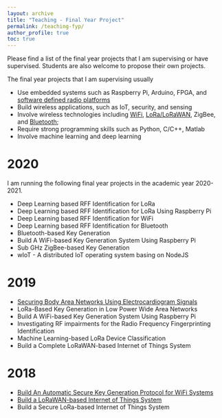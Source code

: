 ```yaml
---
layout: archive
title: "Teaching - Final Year Project"
permalink: /teaching-fyp/
author_profile: true
toc: true
---
```


Please find a list of the final year projects that I am supervising or have supervised. Students are also welcome to propose their own projects.

The final year projects that I am supervising usually 
* Use embedded systems such as Raspberry Pi, Arduino, FPGA, and [software defined radio platforms](https://junqing-zhang.github.io/posts/2019/07/blog-post-sdr/) 
* Build wireless applications, such as IoT, security, and sensing
* Involve wireless technologies including [WiFi](https://junqing-zhang.github.io/posts/2019/05/blog-post-wifi/), [LoRa/LoRaWAN](https://junqing-zhang.github.io/posts/2019/12/blog-post-lora-lorawan/), ZigBee, and [Bluetooth](https://junqing-zhang.github.io/posts/2020/09/blog-post-bluetooth/);
* Require strong programming skills such as Python, C/C++, Matlab
* Involve machine learning and deep learning

# 2020
I am running the following final year projects in the academic year 2020-2021. 
* Deep Learning based RFF Identification for LoRa
* Deep Learning based RFF Identification for LoRa Using Raspberry Pi
* Deep Learning based RFF Identification for WiFi
* Deep Learning based RFF Identification for Bluetooth
* Bluetooth-based Key Generation
* Build A WiFi-based Key Generation System Using Raspberry Pi
* Sub GHz ZigBee-based Key Generation
*  wIoT - A distributed IoT operating system basing on NodeJS

# 2019
* [Securing Body Area Networks Using Electrocardiogram Signals](https://junqing-zhang.github.io/demo-keygen-heartbeat-ppg/)
* LoRa-Based Key Generation in Low Power Wide Area Networks
* Build A WiFi-based Key Generation System Using Raspberry Pi
* Investigating RF impairments for the Radio Frequency Fingerprinting Identification
* Machine Learning-based LoRa Device Classification
* Build a Complete LoRaWAN-based Internet of Things System


# 2018 
* [Build An Automatic Secure Key Generation Protocol for WiFi Systems](https://junqing-zhang.github.io/demo-keygen-warp/)
* [Build a LoRaWAN-based Internet of Things System](https://junqing-zhang.github.io/demo-lorawan-fipy/)
* Build a Secure LoRa-based Internet of Things System